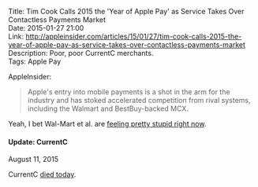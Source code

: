 Title: Tim Cook Calls 2015 the 'Year of Apple Pay' as Service Takes Over Contactless Payments Market  
Date: 2015-01-27 21:00  
Link: http://appleinsider.com/articles/15/01/27/tim-cook-calls-2015-the-year-of-apple-pay-as-service-takes-over-contactless-payments-market  
Description: Poor, poor CurrentC merchants.  
Tags: Apple Pay  

AppleInsider:

> Apple's entry into mobile payments is a shot in the arm for the industry and has stoked accelerated competition from rival systems, including the Walmart and BestBuy-backed MCX.

Yeah, I bet Wal-Mart et al. are [feeling pretty stupid right now][1].

<aside class="update">

#### Update: CurrentC

August 11, 2015
<!-- {.updatetime} -->

CurrentC [died today][2].

</aside>

[1]: http://techcrunch.com/2014/10/25/currentc/
[2]: http://9to5mac.com/2015/08/11/rite-aid-apple-pay-currentc-blockade-over/
